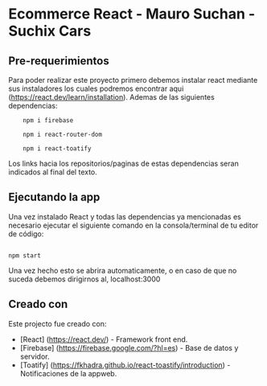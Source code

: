 # Ecommerce React - Mauro Suchan - Suchix Cars

## Pre-requerimientos

Para poder realizar este proyecto primero debemos instalar react mediante sus instaladores los cuales podremos encontrar aqui (https://react.dev/learn/installation). Ademas de las siguientes dependencias:

````
    npm i firebase
     
    npm i react-router-dom 
    
    npm i react-toatify
````

Los links hacia los repositorios/paginas de estas dependencias seran indicados al final del texto.

## Ejecutando la app

Una vez instalado React y todas las dependencias ya mencionadas es necesario ejecutar el siguiente comando en la consola/terminal de tu editor de código:

````

npm start

````

Una vez hecho esto se abrira automaticamente, o en caso de que no suceda debemos dirigirnos al, localhost:3000

## Creado con

Este projecto fue creado con:

* [React] (https://react.dev/) - Framework front end.
* [Firebase] (https://firebase.google.com/?hl=es) - Base de datos y servidor.
* [Toatify] (https://fkhadra.github.io/react-toastify/introduction) - Notificaciones de la appweb.